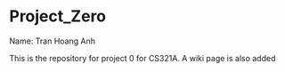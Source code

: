 # Project_Zero
Name: Tran Hoang Anh

This is the repository for project 0 for CS321A. A wiki page is also added 

